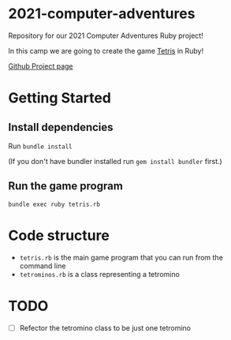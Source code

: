 # 2021-computer-adventures

Repository for our 2021 Computer Adventures Ruby project!

In this camp we are going to create the game [Tetris](https://en.wikipedia.org/wiki/Tetris) in Ruby!

[Github Project page](https://github.com/MinecraftU/2021-computer-adventures/projects/1)

# Getting Started

## Install dependencies

Run `bundle install`

(If you don't have bundler installed run `gem install bundler` first.)

## Run the game program

`bundle exec ruby tetris.rb`

# Code structure

* `tetris.rb` is the main game program that you can run from the command line
* `tetrominos.rb` is a class representing a tetromino

# TODO

- [ ] Refector the tetromino class to be just one tetromino
